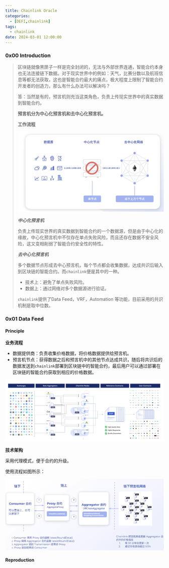 ```yaml
---
title: Chainlink Oracle
categories:
  - [DEFI,chainlink]
tags:
  - chainlink
date: 2024-03-01 12:00:00
---
```


### 0x00 Introduction

> 区块链就像黑匣子一样是完全封闭的，无法与外部世界连通，智能合约本身也无法连接链下数据。对于现实世界中的例如：天气，比赛分数以及航班信息等都无法获取，这也是智能合约最大的痛点，极大程度上限制了智能合约开发者的创造力，那么有什么办法可以解决吗？
>
> 答：当然是有的，预言机则充当这类角色，负责上传现实世界中的真实数据到智能合约。
>
> **预言机分为中心化预言机和去中心化预言机。**
>
> **工作流程**
>
> ![image-20240819153831639](Use-of-Chainlink/image-20240819153831639.png)
>
> ***中心化预言机***
>
> 负责上传现实世界的真实数据到智能合约的一个数据源，但是由于中心化的缘故，中心化预言机中不仅存在单点失败风险，而且还存在数据不安全风险，这又变相削弱了智能合约安全性的特性。
>
> ***去中心化预言机***
>
> 多个数据节点形成去中心预言机，每个节点都会收集数据，达成共识后输入到区块链的智能合约。而`chainlink`便是其中的一种。
>
> - 技术上：避免了单点失败风险。
> - 数据上：通过网络对多个数据源进行验证。
>
> `chainlink`提供了Data Feed，VRF，Automation 等功能，目前采用的共识机制是取中位数。

### 0x01 Data Feed

#### Principle

**业务流程**

- 数据提供商：负责收集价格数据，将价格数据提供给预言机。
- 预言机节点：获得数据之后和预言机中的其他节点达成共识，随后将共识后的数据发送到`chainlink`部署到区块链中的智能合约，最后用户可以通过部署在区块链的智能合约获取到相应的价格数据。

![image-20240819160638679](Use-of-Chainlink/image-20240819160638679.png)

**技术架构**

采用代理模式，便于合约的升级。

使用流程如图所示：

![image-20240819160819939](Use-of-Chainlink/image-20240819160819939.png)

#### Reproduction

